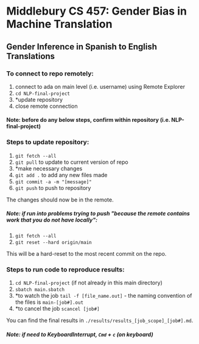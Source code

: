# Middlebury CS 457: Gender Bias in Machine Translation
## Gender Inference in Spanish to English Translations

### To connect to repo remotely:
1. connect to ada on main level (i.e. username) using Remote Explorer
2. `cd NLP-final-project`
3. *update repository
4. close remote connection

#### Note: before do any below steps, confirm within repository (i.e. NLP-final-project)

### Steps to update repository:
1. `git fetch --all`
2. `git pull` to update to current version of repo
3. *make necessary changes
4. `git add .` to add any new files made
5. `git commit -a -m "[message]"`
6. `git push` to push to repository

The changes should now be in the remote. 

##### Note: if run into problems trying to push "because the remote contains work that you do not have locally":
1. `git fetch --all`
2. `git reset --hard origin/main`

This will be a hard-reset to the most recent commit on the repo.

### Steps to run code to reproduce results:
1. `cd NLP-final-project` (if not already in this main directory)
2. `sbatch main.sbatch`
3. *to watch the job `tail -f [file_name.out]` - the naming convention of the files is `main-[job#].out`
4. *to cancel the job `scancel [job#]`

You can find the final results in `./results/results_[job_scope]_[job#].md`.

##### Note: if need to KeyboardInterrupt, `Cmd` + `c` (on keyboard)
